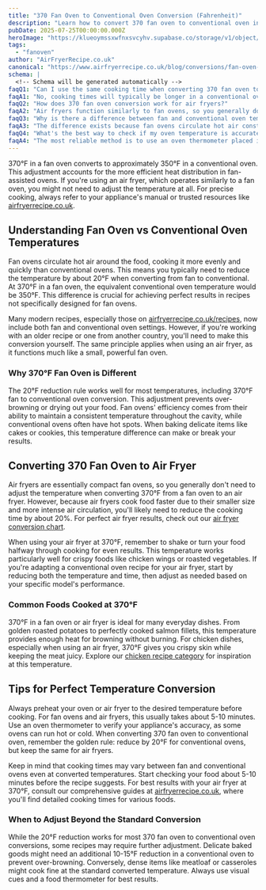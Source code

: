 ```yaml
---
title: "370 Fan Oven to Conventional Oven Conversion (Fahrenheit)"
description: "Learn how to convert 370 fan oven to conventional oven in Fahrenheit with our simple guide. Perfect for air fryer users and home bakers!"
pubDate: 2025-07-25T00:00:00.000Z
heroImage: "https://klueoymssxwfnxsvcyhv.supabase.co/storage/v1/object/public/Shmucket/370-fan-oven-to-conventional-oven-conversion-fahrenheit.png"
tags:
  - "fanoven"
author: "AirFryerRecipe.co.uk"
canonical: "https://www.airfryerrecipe.co.uk/blog/conversions/fan-oven-to-fahrenheit/370-fan-oven-to-conventional-oven-conversion-fahrenheit"
schema: |
  <!-- Schema will be generated automatically -->
faqQ1: "Can I use the same cooking time when converting 370 fan oven to conventional oven?"
faqA1: "No, cooking times will typically be longer in a conventional oven compared to a fan oven, even after temperature conversion. While the 370°F fan to 350°F conventional adjustment accounts for temperature differences, the conventional oven's less efficient heat circulation means food will take longer to cook. Start checking your food at the original recipe's suggested time, but be prepared to add 5-15 minutes if needed."
faqQ2: "How does 370 fan oven conversion work for air fryers?"
faqA2: "Air fryers function similarly to fan ovens, so you generally don't need to adjust the temperature when converting 370°F from a fan oven. However, because air fryers cook faster due to their compact size and intense air circulation, you should reduce cooking time by about 20%. Always check food a few minutes early and adjust as needed based on your specific air fryer model's performance."
faqQ3: "Why is there a difference between fan and conventional oven temperatures?"
faqA3: "The difference exists because fan ovens circulate hot air constantly, cooking food more evenly and efficiently than conventional ovens. This means food cooks faster and more uniformly in a fan oven at a given temperature compared to a conventional oven. The 20°F reduction when converting from fan to conventional (like 370°F fan to 350°F conventional) helps compensate for this difference in cooking efficiency."
faqQ4: "What's the best way to check if my oven temperature is accurate?"
faqA4: "The most reliable method is to use an oven thermometer placed in the center of your oven. Preheat to your desired temperature (like 370°F for fan or 350°F for conventional) and check the thermometer after about 20 minutes. If there's a significant difference, you may need to adjust your oven's temperature setting or have it professionally calibrated. This is especially important for baking, where precise temperatures are crucial."
---
```

<p>370°F in a fan oven converts to approximately 350°F in a conventional oven. This adjustment accounts for the more efficient heat distribution in fan-assisted ovens. If you're using an air fryer, which operates similarly to a fan oven, you might not need to adjust the temperature at all. For precise cooking, always refer to your appliance's manual or trusted resources like <a href=https://www.airfryerrecipe.co.uk>airfryerrecipe.co.uk</a>.</p>

<h2>Understanding Fan Oven vs Conventional Oven Temperatures</h2>
<p>Fan ovens circulate hot air around the food, cooking it more evenly and quickly than conventional ovens. This means you typically need to reduce the temperature by about 20°F when converting from fan to conventional. At 370°F in a fan oven, the equivalent conventional oven temperature would be 350°F. This difference is crucial for achieving perfect results in recipes not specifically designed for fan ovens.</p>
<p>Many modern recipes, especially those on <a href=https://www.airfryerrecipe.co.uk/recipes>airfryerrecipe.co.uk/recipes</a>, now include both fan and conventional oven settings. However, if you're working with an older recipe or one from another country, you'll need to make this conversion yourself. The same principle applies when using an air fryer, as it functions much like a small, powerful fan oven.</p>

<h3>Why 370°F Fan Oven is Different</h3>
<p>The 20°F reduction rule works well for most temperatures, including 370°F fan to conventional oven conversion. This adjustment prevents over-browning or drying out your food. Fan ovens' efficiency comes from their ability to maintain a consistent temperature throughout the cavity, while conventional ovens often have hot spots. When baking delicate items like cakes or cookies, this temperature difference can make or break your results.</p>

<h2>Converting 370 Fan Oven to Air Fryer</h2>
<p>Air fryers are essentially compact fan ovens, so you generally don't need to adjust the temperature when converting 370°F from a fan oven to an air fryer. However, because air fryers cook food faster due to their smaller size and more intense air circulation, you'll likely need to reduce the cooking time by about 20%. For perfect air fryer results, check out our <a href=https://www.airfryerrecipe.co.uk/air-fryer-conversion-chart>air fryer conversion chart</a>.</p>
<p>When using your air fryer at 370°F, remember to shake or turn your food halfway through cooking for even results. This temperature works particularly well for crispy foods like chicken wings or roasted vegetables. If you're adapting a conventional oven recipe for your air fryer, start by reducing both the temperature and time, then adjust as needed based on your specific model's performance.</p>

<h3>Common Foods Cooked at 370°F</h3>
<p>370°F in a fan oven or air fryer is ideal for many everyday dishes. From golden roasted potatoes to perfectly cooked salmon fillets, this temperature provides enough heat for browning without burning. For chicken dishes, especially when using an air fryer, 370°F gives you crispy skin while keeping the meat juicy. Explore our <a href=https://www.airfryerrecipe.co.uk/recipe-category/chicken>chicken recipe category</a> for inspiration at this temperature.</p>

<h2>Tips for Perfect Temperature Conversion</h2>
<p>Always preheat your oven or air fryer to the desired temperature before cooking. For fan ovens and air fryers, this usually takes about 5-10 minutes. Use an oven thermometer to verify your appliance's accuracy, as some ovens can run hot or cold. When converting 370 fan oven to conventional oven, remember the golden rule: reduce by 20°F for conventional ovens, but keep the same for air fryers.</p>
<p>Keep in mind that cooking times may vary between fan and conventional ovens even at converted temperatures. Start checking your food about 5-10 minutes before the recipe suggests. For best results with your air fryer at 370°F, consult our comprehensive guides at <a href=https://www.airfryerrecipe.co.uk>airfryerrecipe.co.uk</a>, where you'll find detailed cooking times for various foods.</p>

<h3>When to Adjust Beyond the Standard Conversion</h3>
<p>While the 20°F reduction works for most 370 fan oven to conventional oven conversions, some recipes may require further adjustment. Delicate baked goods might need an additional 10-15°F reduction in a conventional oven to prevent over-browning. Conversely, dense items like meatloaf or casseroles might cook fine at the standard converted temperature. Always use visual cues and a food thermometer for best results.</p>
